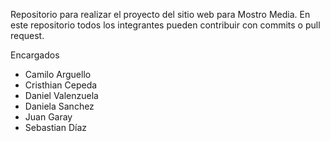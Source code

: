 Repositorio para realizar el proyecto del sitio web para Mostro Media. En este repositorio todos los integrantes pueden contribuir con commits o pull request.

Encargados
- Camilo Arguello
- Cristhian Cepeda
- Daniel Valenzuela
- Daniela Sanchez
- Juan Garay
- Sebastian Díaz
